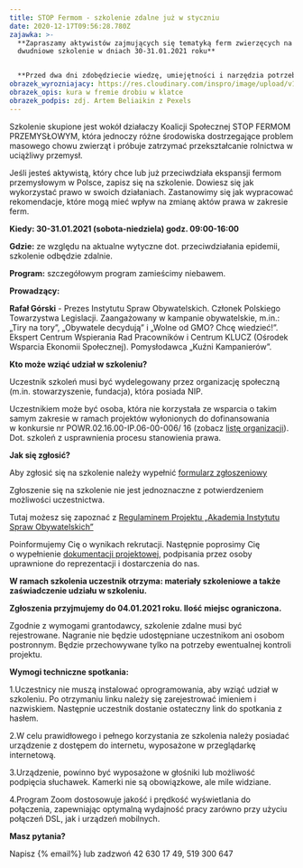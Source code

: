 ```yaml
---
title: STOP Fermom - szkolenie zdalne już w styczniu
date: 2020-12-17T09:56:28.780Z
zajawka: >-
  **Zapraszamy aktywistów zajmujących się tematyką ferm zwierzęcych na bezpłatne
  dwudniowe szkolenie w dniach 30-31.01.2021 roku**


  **Przed dwa dni zdobędziecie wiedzę, umiejętności i narzędzia potrzebne Wam w codziennej pracy w organizacji.**
obrazek_wyrozniajacy: https://res.cloudinary.com/inspro/image/upload/v1608198714/aiso/Zdj%C4%99cia%20szkolenia/pexels-artem-beliaikin-768.jpg
obrazek_opis: kura w fremie drobiu w klatce
obrazek_podpis: zdj. Artem Beliaikin z Pexels
---
```

Szkolenie skupione jest wokół działaczy Koalicji Społecznej STOP FERMOM PRZEMYSŁOWYM, która jednoczy różne środowiska dostrzegające problem masowego chowu zwierząt i próbuje zatrzymać przekształcanie rolnictwa w uciążliwy przemysł. 

Jeśli jesteś aktywistą, który chce lub już przeciwdziała ekspansji fermom przemysłowym w Polsce, zapisz się na szkolenie. Dowiesz się jak wykorzystać prawo w swoich działaniach. Zastanowimy się jak wypracować rekomendacje, które mogą mieć wpływ na zmianę aktów prawa w zakresie ferm. 

**Kiedy: 30-31.01.2021 (sobota-niedziela) godz. 09:00-16:00**

**Gdzie:** ze względu na aktualne wytyczne dot. przeciwdziałania epidemii, szkolenie odbędzie zdalnie.

**Program:** szczegółowym program zamieścimy niebawem.

**Prowadzący:**

**Rafał Górski** - Prezes Instytutu Spraw Obywatelskich. Członek Polskiego Towarzystwa Legislacji. Zaangażowany w kampanie obywatelskie, m.in.: „Tiry na tory”, „Obywatele decydują” i „Wolne od GMO? Chcę wiedzieć!”. Ekspert Centrum Wspierania Rad Pracowników i Centrum KLUCZ (Ośrodek Wsparcia Ekonomii Społecznej). Pomysłodawca „Kuźni Kampanierów”.

**Kto może wziąć udział w szkoleniu?**

Uczestnik szkoleń musi być wydelegowany przez organizację społeczną (m.in. stowarzyszenie, fundacja), która posiada NIP. 

Uczestnikiem może być osoba, która nie korzystała ze wsparcia o takim samym zakresie w ramach projektów wyłonionych do dofinansowania w konkursie nr POWR.02.16.00-IP.06-00-006/ 16 (zobacz [listę organizacji](https://res.cloudinary.com/inspro/raw/upload/v1600935227/aiso/Lista_realizowanych_projekt%C3%B3w_w_ramach_naboru_6.xlsx)). Dot. szkoleń z usprawnienia procesu stanowienia prawa.

**Jak się zgłosić?**

Aby zgłosić się na szkolenie należy wypełnić [formularz zgłoszeniowy](https://forms.gle/1j9Ex9JfEXzKHzkH9)

Zgłoszenie się na szkolenie nie jest jednoznaczne z potwierdzeniem możliwości uczestnictwa.

Tutaj możesz się zapoznać z [Regulaminem Projektu „Akademia Instytutu Spraw Obywatelskich”](https://res.cloudinary.com/inspro/raw/upload/v1595492542/aiso/regulamin_z_zalacznikami.zip)

Poinformujemy Cię o wynikach rekrutacji. Następnie poprosimy Cię o wypełnienie [dokumentacji projektowej](https://res.cloudinary.com/inspro/raw/upload/v1595492482/aiso/dokumenty_przystapienia_do_projektu.zip), podpisania przez osoby uprawnione do reprezentacji i dostarczenia do nas.

**W ramach szkolenia uczestnik otrzyma: materiały szkoleniowe a także zaświadczenie udziału w szkoleniu.** 

**Zgłoszenia przyjmujemy do 04.01.2021 roku. Ilość miejsc ograniczona.**

Zgodnie z wymogami grantodawcy, szkolenie zdalne musi być rejestrowane. Nagranie nie będzie udostępniane uczestnikom ani osobom postronnym. Będzie przechowywane tylko na potrzeby ewentualnej kontroli projektu.

**Wymogi techniczne spotkania:**

1.Uczestnicy nie muszą instalować oprogramowania, aby wziąć udział w szkoleniu. Po otrzymaniu linku należy się zarejestrować imieniem i nazwiskiem. Następnie uczestnik dostanie ostateczny link do spotkania z hasłem.

2.W celu prawidłowego i pełnego korzystania ze szkolenia należy posiadać urządzenie z dostępem do internetu, wyposażone w przeglądarkę internetową.

3.Urządzenie, powinno być wyposażone w głośniki lub możliwość podpięcia słuchawek. Kamerki nie są obowiązkowe, ale mile widziane.

4.Program Zoom dostosowuje jakość i prędkość wyświetlania do połączenia, zapewniając optymalną wydajność pracy zarówno przy użyciu połączeń DSL, jak i urządzeń mobilnych.

**Masz pytania?**

Napisz [](mailto:akademia@instytut.lodz.pl){% email%} lub zadzwoń 42 630 17 49, 519 300 647